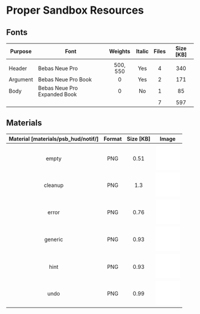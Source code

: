 # Proper Sandbox Resources

Fonts
--
|  Purpose |             Font             |  Weights | Italic | Files | Size [KB] |
|----------|------------------------------|:--------:|:------:|:-----:|:---------:|
|          |                              |          |        |       |           |
| Header   | Bebas Neue Pro               | 500, 550 |   Yes  |   4   |    340    |
| Argument | Bebas Neue Pro Book          | 0        |   Yes  |   2   |    171    |
| Body     | Bebas Neue Pro Expanded Book | 0        |   No   |   1   |     85    |
|          |                              |          |        |   7   |    597    |

Materials
--
| Material [materials/psb_hud/notif/] | Format | Size [KB] | Image |
|:-----------------------------------:|:------:|:---------:|:-----:|
|                                     |        |           |       |
| empty                               |   PNG  |    0.51   |  ![IMG](/materials/psb_hud/notif/empty.png?raw=true)  |
| cleanup                             |   PNG  |    1.3    |  ![IMG](/materials/psb_hud/notif/cleanup.png?raw=true)  |
| error                               |   PNG  |    0.76   |  ![IMG](/materials/psb_hud/notif/error.png?raw=true)  |
| generic                             |   PNG  |    0.93   |  ![IMG](/materials/psb_hud/notif/generic.png?raw=true)  |
| hint                                |   PNG  |    0.93   |  ![IMG](/materials/psb_hud/notif/hint.png?raw=true)  |
| undo                                |   PNG  |    0.99   |  ![IMG](/materials/psb_hud/notif/undo.png?raw=true)  |
